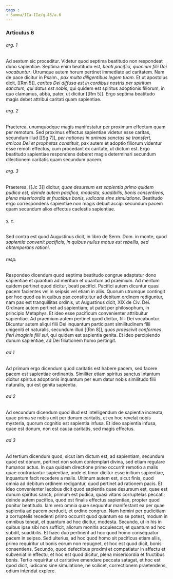 ```yaml
---
tags : 
- Summa/IIa-IIæ/q.45/a.6
---
```


### Articulus 6

###### arg. 1
Ad sextum sic proceditur. Videtur quod septima beatitudo non respondeat dono sapientiae. Septima enim beatitudo est, *beati pacifici, quoniam filii Dei vocabuntur*. Utrumque autem horum pertinet immediate ad caritatem. Nam de pace dicitur in Psalm., *pax multa diligentibus legem tuam*. Et ut apostolus dicit, [[Rm 5]], *caritas Dei diffusa est in cordibus nostris per spiritum sanctum, qui datus est nobis*; qui quidem est spiritus adoptionis filiorum, in quo clamamus, abba, pater, ut dicitur [[Rm 5]]. Ergo septima beatitudo magis debet attribui caritati quam sapientiae.

###### arg. 2
Praeterea, unumquodque magis manifestatur per proximum effectum quam per remotum. Sed proximus effectus sapientiae videtur esse caritas, secundum illud [[Sg 7]], *per nationes in animas sanctas se transfert, amicos Dei et prophetas constituit*, pax autem et adoptio filiorum videntur esse remoti effectus, cum procedant ex caritate, ut dictum est. Ergo beatitudo sapientiae respondens deberet magis determinari secundum dilectionem caritatis quam secundum pacem.

###### arg. 3
Praeterea, [[Jc 3]] dicitur, *quae desursum est sapientia primo quidem pudica est, deinde autem pacifica, modesta, suadibilis, bonis consentiens, plena misericordia et fructibus bonis, iudicans sine simulatione*. Beatitudo ergo correspondens sapientiae non magis debuit accipi secundum pacem quam secundum alios effectus caelestis sapientiae.

###### s. c.
Sed contra est quod Augustinus dicit, in libro de Serm. Dom. in monte, quod *sapientia convenit pacificis, in quibus nullus motus est rebellis, sed obtemperans rationi*.

###### resp.
Respondeo dicendum quod septima beatitudo congrue adaptatur dono sapientiae et quantum ad meritum et quantum ad praemium. Ad meritum quidem pertinet quod dicitur, beati pacifici. Pacifici autem dicuntur quasi pacem facientes vel in seipsis vel etiam in aliis. Quorum utrumque contingit per hoc quod ea in quibus pax constituitur ad debitum ordinem rediguntur, nam pax est tranquillitas ordinis, ut Augustinus dicit, XIX de Civ. Dei. Ordinare autem pertinet ad sapientiam; ut patet per philosophum, in principio Metaphys. Et ideo esse pacificum convenienter attribuitur sapientiae. Ad praemium autem pertinet quod dicitur, filii Dei vocabuntur. Dicuntur autem aliqui filii Dei inquantum participant similitudinem filii unigeniti et naturalis, secundum illud [[Rm 8]], *quos praescivit conformes fieri imaginis filii sui*, qui quidem est sapientia genita. Et ideo percipiendo donum sapientiae, ad Dei filiationem homo pertingit.

###### ad 1
Ad primum ergo dicendum quod caritatis est habere pacem, sed facere pacem est sapientiae ordinantis. Similiter etiam spiritus sanctus intantum dicitur spiritus adoptionis inquantum per eum datur nobis similitudo filii naturalis, qui est genita sapientia.

###### ad 2
Ad secundum dicendum quod illud est intelligendum de sapientia increata, quae prima se nobis unit per donum caritatis, et ex hoc revelat nobis mysteria, quorum cognitio est sapientia infusa. Et ideo sapientia infusa, quae est donum, non est causa caritatis, sed magis effectus.

###### ad 3
Ad tertium dicendum quod, sicut iam dictum est, ad sapientiam, secundum quod est donum, pertinet non solum contemplari divina, sed etiam regulare humanos actus. In qua quidem directione primo occurrit remotio a malis quae contrariantur sapientiae, unde et timor dicitur esse initium sapientiae, inquantum facit recedere a malis. Ultimum autem est, sicut finis, quod omnia ad debitum ordinem redigantur, quod pertinet ad rationem pacis. Et ideo convenienter Iacobus dicit quod sapientia quae desursum est, quae est donum spiritus sancti, primum est pudica, quasi vitans corruptelas peccati; deinde autem pacifica, quod est finalis effectus sapientiae, propter quod ponitur beatitudo. Iam vero omnia quae sequuntur manifestant ea per quae sapientia ad pacem perducit, et ordine congruo. Nam homini per pudicitiam a corruptelis recedenti primo occurrit quod quantum ex se potest, modum in omnibus teneat, et quantum ad hoc dicitur, modesta. Secundo, ut in his in quibus ipse sibi non sufficit, aliorum monitis acquiescat, et quantum ad hoc subdit, suadibilis. Et haec duo pertinent ad hoc quod homo consequatur pacem in seipso. Sed ulterius, ad hoc quod homo sit pacificus etiam aliis, primo requiritur ut bonis eorum non repugnet, et hoc est quod dicit, bonis consentiens. Secundo, quod defectibus proximi et compatiatur in affectu et subveniat in effectu, et hoc est quod dicitur, plena misericordia et fructibus bonis. Tertio requiritur ut caritative emendare peccata satagat, et hoc est quod dicit, iudicans sine simulatione, ne scilicet, correctionem praetendens, odium intendat explere.

